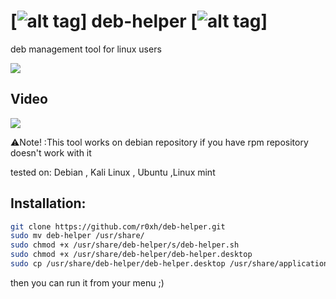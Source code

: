 # [![alt tag](http://icons.iconarchive.com/icons/dakirby309/simply-styled/32/OS-Linux-icon.png)] deb-helper [![alt tag](http://icons.iconarchive.com/icons/dakirby309/simply-styled/32/OS-Linux-icon.png)]

deb management tool for linux users 

<img src="https://i.imgur.com/atR1Mbc.png" data-canonical-src="https://i.imgur.com/atR1Mbc.png" style="max-width:100%;">

<h2>Video</h2>
<a href=""><img src="https://live.staticflickr.com/6148/6198192848_cf1a76f60a_b.jpg" style="max-width:100%;"></a>


:warning:Note! :This tool works on debian repository if you have rpm repository doesn't work with it

tested on: Debian , Kali Linux , Ubuntu ,Linux mint

## Installation:
```bash
git clone https://github.com/r0xh/deb-helper.git
sudo mv deb-helper /usr/share/
sudo chmod +x /usr/share/deb-helper/s/deb-helper.sh
sudo chmod +x /usr/share/deb-helper/deb-helper.desktop
sudo cp /usr/share/deb-helper/deb-helper.desktop /usr/share/applications/
```
then you can run it from your menu ;)

